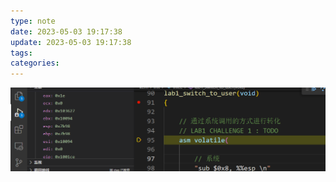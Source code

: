 ```yaml
---
type: note
date: 2023-05-03 19:17:38
update: 2023-05-03 19:17:38
tags:
categories: 
---
```


![](附件/image/未命名_image_1.png)







